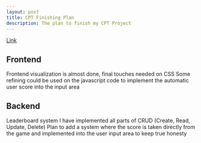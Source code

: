 ```yaml
---
layout: post
title: CPT Finishing Plan
description: The plan to finish my CPT Project
---
```


[Link](https://genechang1.github.io/TGDKPD_reunion_fort_batman/battleship1)

## Frontend
Frontend visualization is almost done, final touches needed on CSS
Some refining could be used on the javascript code to implement the automatic user score into the input area


## Backend
Leaderboard system
I have implemented all parts of CRUD (Create, Read, Update, Delete)
Plan to add a system where the score is taken directly from the game and implemented into the user input area to keep true honesty

